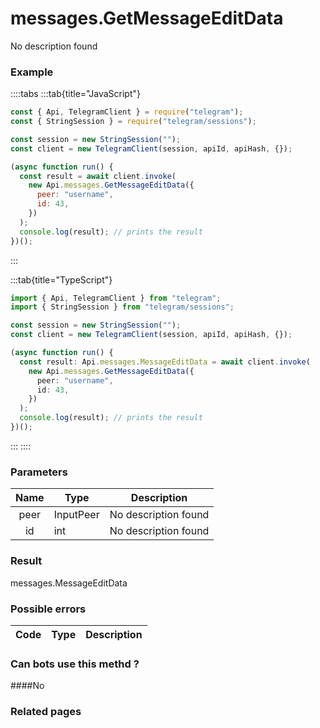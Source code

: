 # messages.GetMessageEditData

No description found

### [](#example)Example

::::tabs
:::tab{title="JavaScript"}

```js
const { Api, TelegramClient } = require("telegram");
const { StringSession } = require("telegram/sessions");

const session = new StringSession("");
const client = new TelegramClient(session, apiId, apiHash, {});

(async function run() {
  const result = await client.invoke(
    new Api.messages.GetMessageEditData({
      peer: "username",
      id: 43,
    })
  );
  console.log(result); // prints the result
})();
```

:::

:::tab{title="TypeScript"}

```ts
import { Api, TelegramClient } from "telegram";
import { StringSession } from "telegram/sessions";

const session = new StringSession("");
const client = new TelegramClient(session, apiId, apiHash, {});

(async function run() {
  const result: Api.messages.MessageEditData = await client.invoke(
    new Api.messages.GetMessageEditData({
      peer: "username",
      id: 43,
    })
  );
  console.log(result); // prints the result
})();
```

:::
::::

### [](#parameters)Parameters

| Name | Type      | Description          |
| :--: | --------- | -------------------- |
| peer | InputPeer | No description found |
|  id  | int       | No description found |

### [](#result)Result

messages.MessageEditData

### [](#possible-errors)Possible errors

| Code | Type | Description |
| :--: | ---- | ----------- |

### [](#can-bots-use-this-method)Can bots use this methd ?

####No

### [](#related-pages)Related pages
